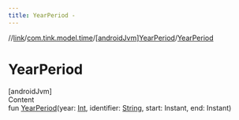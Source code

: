 ```yaml
---
title: YearPeriod -
---
```

//[link](../../index.md)/[com.tink.model.time](../index.md)/[[androidJvm]YearPeriod](index.md)/[YearPeriod](-year-period.md)



# YearPeriod  
[androidJvm]  
Content  
fun [YearPeriod](-year-period.md)(year: [Int](https://kotlinlang.org/api/latest/jvm/stdlib/kotlin/-int/index.html), identifier: [String](https://kotlinlang.org/api/latest/jvm/stdlib/kotlin/-string/index.html), start: Instant, end: Instant)  



